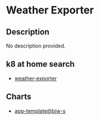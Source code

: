 # Weather Exporter

## Description

No description provided.

## k8 at home search

- [weather-exporter](https://nanne.dev/k8s-at-home-search/#/weather-exporter)

## Charts

- [app-template@bjw-s](https://bjw-s.github.io/helm-charts/)
